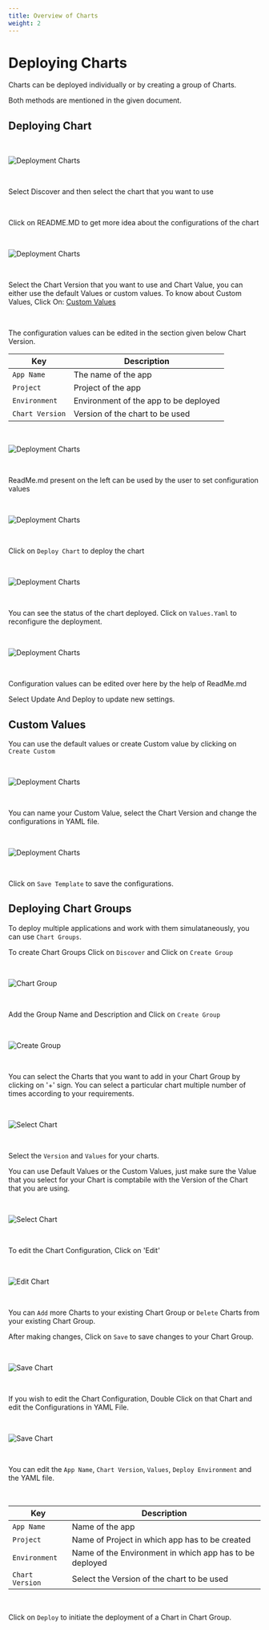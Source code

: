 ```yaml
---
title: Overview of Charts
weight: 2
---
```



# Deploying Charts

Charts can be deployed individually or by creating a group of Charts.

Both methods are mentioned in the given document.


## Deploying Chart

&nbsp;&nbsp;

![Deployment Charts](../../depchart1.JPG "Deployment Charts")

&nbsp;&nbsp;

Select Discover and then select the chart that you want to use

<br />

Click on README.MD to get more idea about the configurations of the chart

<br />

![Deployment Charts](../../custom.jpg "Deployment Charts")

<br />

Select the Chart Version that you want to use and Chart Value, you can either use the default Values or custom values.
To know about Custom Values, Click On: [Custom Values](https://docs.devtron.ai/docs/deploying-charts/#custom-values)

<br />


The configuration values can be edited in the section given below Chart Version.

Key | Description
----|----
`App Name` | The name of the app
`Project` | Project of the app
`Environment` |Environment of the app to be deployed
`Chart Version` | Version of the chart to be used

&nbsp;&nbsp;

![Deployment Charts](../../depchart4config.JPG "Deployment Charts")

&nbsp;&nbsp;

ReadMe.md present on the left can be used by the user to set configuration values

&nbsp;&nbsp;

![Deployment Charts](../../depchart4readme.JPG "Deployment Charts")

<br />

Click on `Deploy Chart` to deploy the chart

&nbsp;&nbsp;

![Deployment Charts](../../depchartdeployedredo.JPG "Deployment Charts")

&nbsp;&nbsp;

You can see the status of the chart deployed. Click on `Values.Yaml` to reconfigure the deployment.

&nbsp;&nbsp;

![Deployment Charts](../../depchartreconfig.JPG "Deployment Charts")

&nbsp;&nbsp;

Configuration values can be edited over here by the help of ReadMe.md

Select Update And Deploy to update new settings.

##  Custom Values

You can use the default values or create Custom value by clicking on ` Create Custom`

&nbsp;&nbsp;

![Deployment Charts](../../custom.jpg "Deployment Charts")

&nbsp;&nbsp;

You can name your Custom Value, select the Chart Version and change the configurations in YAML file.

&nbsp;&nbsp;

![Deployment Charts](../../custom_val.jpg "Deployment Charts")

&nbsp;&nbsp;

Click on `Save Template` to save the configurations.



## Deploying Chart Groups 

To deploy multiple applications and work with them simulataneously, you can use `Chart Groups`.

To create Chart Groups 
Click on  `Discover` and Click on `Create Group`

&nbsp;&nbsp;

![Chart Group](../../screen2.jpg  "Chart Groups")

&nbsp;&nbsp;

Add the Group Name and Description and Click on `Create Group`

&nbsp;&nbsp;

![Create Group](../../create_group.jpg  "Create Groups")

&nbsp;&nbsp;

You can select the Charts that you want to add in your Chart Group by clicking on '+' sign. 
You can select a particular chart multiple number of times according to your requirements.

&nbsp;&nbsp;

![Select Chart ](../../select_charts.jpg  "Select Charts")

<br />

Select the `Version` and `Values` for your charts.

You can use Default Values or the Custom Values, just make sure the Value that you select for your Chart is comptabile with the Version of the Chart that you are using.

&nbsp;&nbsp;

![Select Chart ](../../select_charts2.jpg  "Select Charts")

&nbsp;&nbsp;

To edit the Chart Configuration, Click on 'Edit'

&nbsp;&nbsp;

![Edit Chart ](../../edit_group.jpg  "Edit Charts")

&nbsp;&nbsp;

You can `Add` more Charts to your existing Chart Group or `Delete` Charts from your existing Chart Group. 

After making changes, Click on `Save` to save changes to your Chart Group.

&nbsp;&nbsp;

![Save Chart ](../../edit_group2.jpg  "Save Charts")

&nbsp;&nbsp;

If you wish to edit the Chart Configuration, Double Click on that Chart and edit the Configurations in YAML File.

&nbsp;&nbsp;

![Save Chart ](../../edit_chart1.jpg  "Save Charts")

&nbsp;&nbsp;

You can edit the `App Name`, `Chart Version`, `Values`, `Deploy Environment` and the YAML file.

&nbsp;&nbsp;

Key | Description
----|----
`App Name` | Name of the app
`Project` | Name of Project in which app has to be created
`Environment` | Name of the Environment in which app has to be deployed
`Chart Version` | Select the Version of the chart to be used

<br />

Click on `Deploy` to initiate the deployment of a Chart in Chart Group.